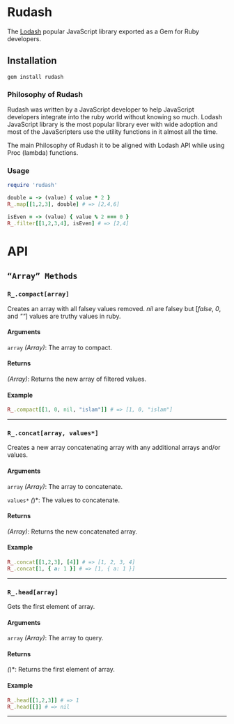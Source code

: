 # Rudash

The <a href="https://lodash.com">Lodash</a> popular JavaScript library exported as a Gem for Ruby developers.

## Installation
```
gem install rudash
```

### Philosophy of Rudash
Rudash was written by a JavaScript developer to help JavaScript developers integrate into the ruby world without knowing so much. Lodash JavaScript library is the most popular library ever with wide adoption and most of the JavaScripters use the utility functions in it almost all the time.

The main Philosophy of Rudash it to be aligned with Lodash API while using Proc (lambda) functions.

### Usage
```ruby
require 'rudash'

double = -> (value) { value * 2 }
R_.map[[1,2,3], double] # => [2,4,6]

isEven = -> (value) { value % 2 === 0 }
R_.filter[[1,2,3,4], isEven] # => [2,4]
```

# API

## `“Array” Methods`

### <a id="_compact-array"></a>`R_.compact[array]`

Creates an array with all falsey values removed. *nil* are falsey but [*false*, *0*, and *""*] values are truthy values in ruby.

#### Arguments
`array` *(Array)*: The array to compact.

#### Returns
*(Array)*: Returns the new array of filtered values.

#### Example
```ruby
R_.compact[[1, 0, nil, "islam"]] # => [1, 0, "islam"]
```
* * *

### <a id="_concat-array"></a>`R_.concat[array, values*]`

Creates a new array concatenating array with any additional arrays and/or values.

#### Arguments
`array` *(Array)*: The array to concatenate.

`values*` *(*)*: The values to concatenate.

#### Returns
*(Array)*: Returns the new concatenated array.

#### Example
```ruby
R_.concat[[1,2,3], [4]] # => [1, 2, 3, 4]
R_.concat[1, { a: 1 }] # => [1, { a: 1 }]
```
* * *

### <a id="_head-array"></a>`R_.head[array]`

Gets the first element of array.

#### Arguments
`array` *(Array)*: The array to query.

#### Returns
*(*)*: Returns the first element of array.

#### Example
```ruby
R_.head[[1,2,3]] # => 1
R_.head[[]] # => nil
```
* * *
